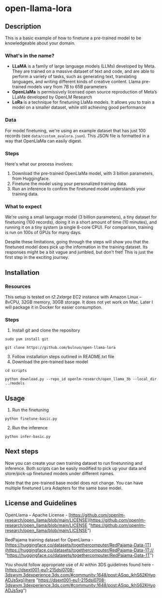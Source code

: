 # open-llama-lora

## Description

This is a basic example of how to finetune a pre-trained model to be knowledgeable about your domain. 

### What's in the name?
- **LLaMA** is a family of large language models (LLMs) developed by Meta. They are trained on a massive dataset of text and code, and are able to perform a variety of tasks, such as generating text, translating languages, and writing different kinds of creative content.  Llama pre-trained models vary from 7B to 65B parameters
- **OpenLlaMa** is permissively licensed open source reproduction of Meta’s LLaMa developed by OpenLM Research
- **LoRa** is a technique for finetuning LlaMa models. It allows you to train a model on a smaller dataset, while still achieving good performance

### Data
   
For model finetuning, we're using an example dataset that has just 100 records (see `data/custom_avalora.json`). This JSON file is formatted in a way that OpenLlaMa can easily digest.

### Steps

Here's what our process involves:

1. Download the pre-trained OpenLlaMa model, with 3 billion parameters, from Huggingface.
2. Finetune the model using your personalized training data.
3. Run an inference to confirm the finetuned model understands your training data.

### What to expect
We're using a small language model (3 billion parameters), a tiny dataset for finetuning (100 records), doing it in a short amount of time (10 minutes), and running it on a tiny system (a single 8-core CPU). For comparison, training is run on 100s of GPUs for many days.

Despite these limitations, going through the steps will show you that the finetuned model does pick up the information in the training dataset. Its responses might be a bit vague and jumbled, but don't fret! This is just the first step in the exciting journey.


## Installation

### Resources

This setup is tested on *t2.2xlarge* EC2 instance with Amazon Linux – 8vCPU, 32GB memory, 30GB storage.
It does not yet work on Mac. Later I will package it in Docker for easier consumption.

### Steps
1.	Install git and clone the repository
   
`sudo yum install git`

`git clone https://github.com/bulnuo/open-llama-lora`

3.	Follow installation steps outlined in README.txt file
4.	Download the pre-trained base model
   
`cd scripts`

`python download.py --repo_id openlm-research/open_llama_3b --local_dir  ../models`

## Usage

1.	Run the finetuning 

`python finetune-basic.py`

2.	Run the inference

`python infer-basic.py`

## Next steps

Now you can create your own training dataset to run finetunning and inference. Both scripts can be easily modified to pick up your data and store/pick-up finetuned models under different names.

Note that the pre-trained base model does not change. You can have multiple finetuned Lora Adapters for the same base model.

## License and Guidelines

OpenLlama – Apache License -  [https://github.com/openlm-research/open_llama/blob/main/LICENSE](https://github.com/openlm-research/open_llama/blob/main/LICENSE "https://github.com/openlm-research/open_llama/blob/main/LICENSE")

RedPajama training dataset for OpenLlama - [https://huggingface.co/datasets/togethercomputer/RedPajama-Data-1T](https://huggingface.co/datasets/togethercomputer/RedPajama-Data-1T:// "https://huggingface.co/datasets/togethercomputer/RedPajama-Data-1T")

You should follow appropriate use of AI within 3DS guidelines found here - [https://dsext001-eu1-215dsi0708-3dswym.3dexperience.3ds.com/#community:1648/post:ASqp_lkhS62KHyoADJs5xg](here "https://dsext001-eu1-215dsi0708-3dswym.3dexperience.3ds.com/#community:1648/post:ASqp_lkhS62KHyoADJs5xg")

